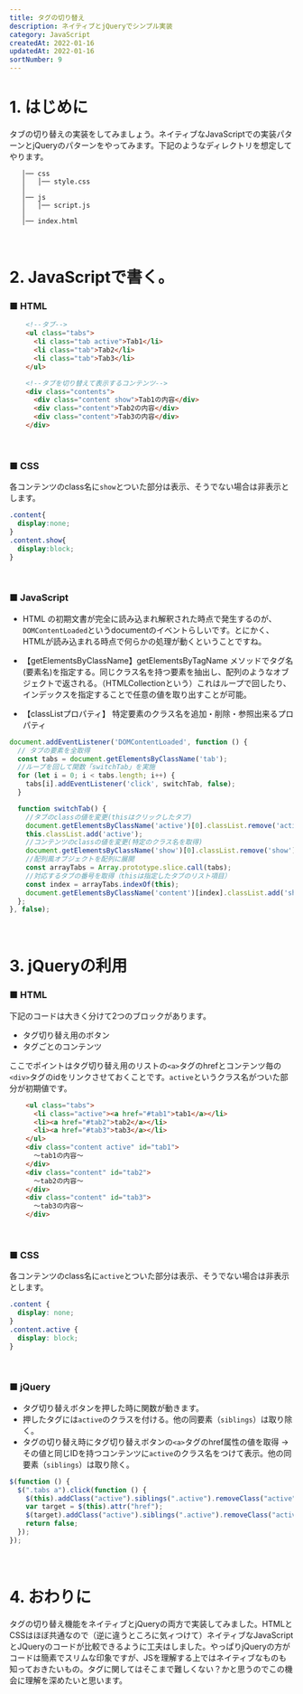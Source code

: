 ```yaml
---
title: タグの切り替え
description: ネイティブとjQueryでシンプル実装
category: JavaScript
createdAt: 2022-01-16
updatedAt: 2022-01-16
sortNumber: 9
---
```


# 1. はじめに
タブの切り替えの実装をしてみましょう。ネイティブなJavaScriptでの実装パターンとjQueryのパターンをやってみます。下記のようなディレクトリを想定してやります。

```
   │── css
   │   │── style.css
   │
   │── js
   │   │── script.js
   │
   │── index.html
```

<br>

# 2. JavaScriptで書く。
### ■ HTML
```html
    <!--タブ-->
    <ul class="tabs">
      <li class="tab active">Tab1</li>
      <li class="tab">Tab2</li>
      <li class="tab">Tab3</li>
    </ul>

    <!--タブを切り替えて表示するコンテンツ-->
    <div class="contents">
      <div class="content show">Tab1の内容</div>
      <div class="content">Tab2の内容</div>
      <div class="content">Tab3の内容</div>
    </div>
```

<br>

### ■ CSS
各コンテンツのclass名に`show`とついた部分は表示、そうでない場合は非表示とします。
```css
.content{
  display:none;
}
.content.show{
  display:block;
}
```
<br>

### ■ JavaScript
- HTML の初期文書が完全に読み込まれ解釈された時点で発生するのが、`DOMContentLoaded`というdocumentのイベントらしいです。とにかく、HTMLが読み込まれる時点で何らかの処理が動くということですね。

- 【getElementsByClassName】getElementsByTagName メソッドでタグ名(要素名)を指定する。同じクラス名を持つ要素を抽出し、配列のようなオブジェクトで返される。（HTMLCollectionという）これはループで回したり、インデックスを指定することで任意の値を取り出すことが可能。

- 【classListプロパティ】 特定要素のクラス名を追加・削除・参照出来るプロパティ

```js
document.addEventListener('DOMContentLoaded', function () {
  // タブの要素を全取得
  const tabs = document.getElementsByClassName('tab');
  //ループを回して関数「switchTab」を実施
  for (let i = 0; i < tabs.length; i++) {
    tabs[i].addEventListener('click', switchTab, false);
  }

  function switchTab() {
    //タブのclassの値を変更(thisはクリックしたタブ)
    document.getElementsByClassName('active')[0].classList.remove('active');
    this.classList.add('active');
    //コンテンツのclassの値を変更(特定のクラス名を取得)
    document.getElementsByClassName('show')[0].classList.remove('show');
    //配列風オブジェクトを配列に展開
    const arrayTabs = Array.prototype.slice.call(tabs);
    //対応するタブの番号を取得（thisは指定したタブのリスト項目）
    const index = arrayTabs.indexOf(this);
    document.getElementsByClassName('content')[index].classList.add('show');
  };
}, false);

```

<br>

# 3. jQueryの利用

### ■ HTML
下記のコードは大きく分けて2つのブロックがあります。
- タグ切り替え用のボタン
- タグごとのコンテンツ

ここでポイントはタグ切り替え用のリストの`<a>`タグのhrefとコンテンツ毎の`<div>`タグのidをリンクさせておくことです。`active`というクラス名がついた部分が初期値です。

```html
    <ul class="tabs">
      <li class="active"><a href="#tab1">tab1</a></li>
      <li><a href="#tab2">tab2</a></li>
      <li><a href="#tab3">tab3</a></li>
    </ul>
    <div class="content active" id="tab1">
      ～tab1の内容～
    </div>
    <div class="content" id="tab2">
      ～tab2の内容～
    </div>
    <div class="content" id="tab3">
      ～tab3の内容～
    </div>
```

<br>

### ■ CSS
各コンテンツのclass名に`active`とついた部分は表示、そうでない場合は非表示とします。
```css
.content {
  display: none;
}
.content.active {
  display: block;
}
```
<br>

### ■ jQuery
- タグ切り替えボタンを押した時に関数が動きます。
- 押したタグには`active`のクラスを付ける。他の同要素（`siblings`）は取り除く。
- タグの切り替え時にタグ切り替えボタンの`<a>`タグのhref属性の値を取得
  →その値と同じIDを持つコンテンツに`active`のクラス名をつけて表示。他の同要素（`siblings`）は取り除く。

```js
$(function () {
  $(".tabs a").click(function () {
    $(this).addClass("active").siblings(".active").removeClass("active");
    var target = $(this).attr("href");
    $(target).addClass("active").siblings(".active").removeClass("active");
    return false;
  });
});
```

<br>

# 4. おわりに
タグの切り替え機能をネイティブとjQueryの両方で実装してみました。HTMLとCSSはほぼ共通なので（逆に違うところに気ィつけて）ネイティブなJavaScriptとJQueryのコードが比較できるように工夫はしました。やっぱりjQueryの方がコードは簡素でスリムな印象ですが、JSを理解する上ではネイティブなものも知っておきたいもの。タグに関してはそこまで難しくない？かと思うのでこの機会に理解を深めたいと思います。
